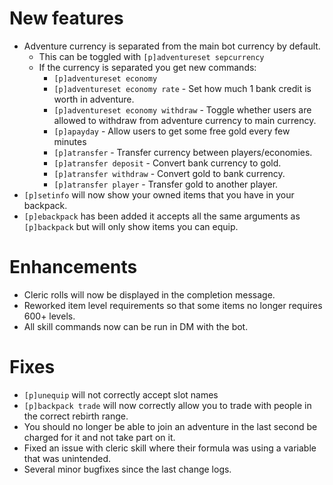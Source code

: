 # New features
- Adventure currency is separated from the main bot currency by default.
  - This can be toggled with ``[p]adventureset sepcurrency``
  - If the currency is separated you get new commands:
    - ``[p]adventureset economy``
    - ``[p]adventureset economy rate`` - Set how much 1 bank credit is worth in adventure.
    - ``[p]adventureset economy withdraw`` - Toggle whether users are allowed to withdraw from adventure currency to main currency.
    - ``[p]apayday`` - Allow users to get some free gold every few minutes
    - ``[p]atransfer`` - Transfer currency between players/economies.
    - ``[p]atransfer deposit`` - Convert bank currency to gold.
    - ``[p]atransfer withdraw`` - Convert gold to bank currency.
    - ``[p]atransfer player`` - Transfer gold to another player.
- ``[p]setinfo`` will now show your owned items that you have in your backpack.
- ``[p]ebackpack`` has been added it accepts all the same arguments as ``[p]backpack`` but will only show items you can equip.

 # Enhancements
 - Cleric rolls will now be displayed in the completion message.
 - Reworked item level requirements so that some items no longer requires 600+ levels.
 - All skill commands now can be run in DM with the bot.
 
 # Fixes
 - ``[p]unequip`` will not correctly accept slot names
 - ``[p]backpack trade`` will now correctly allow you to trade with people in the correct rebirth range.
 - You should no longer be able to join an adventure in the last second be charged for it and not take part on it.
 - Fixed an issue with cleric skill where their formula was using a variable that was unintended.
 - Several minor bugfixes since the last change logs.